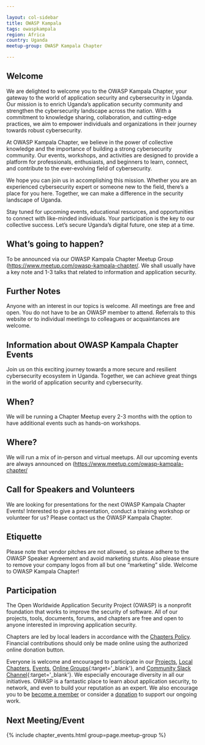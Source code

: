 ```yaml
---

layout: col-sidebar
title: OWASP Kampala
tags: owaspkampala
region: Africa
country: Uganda
meetup-group: OWASP Kampala Chapter

---
```


## Welcome
We are delighted to welcome you to the OWASP Kampala Chapter, your gateway to the world of application security and cybersecurity in Uganda.
Our mission is to enrich Uganda’s application security community and strengthen the cybersecurity landscape across the nation. With a commitment to knowledge sharing, collaboration, and cutting-edge practices, we aim to empower individuals and organizations in their journey towards robust cybersecurity.

At OWASP Kampala Chapter, we believe in the power of collective knowledge and the importance of building a strong cybersecurity community. Our events, workshops, and activities are designed to provide a platform for professionals, enthusiasts, and beginners to learn, connect, and contribute to the ever-evolving field of cybersecurity.

We hope you can join us in accomplishing this mission. Whether you are an experienced cybersecurity expert or someone new to the field, there’s a place for you here. Together, we can make a difference in the security landscape of Uganda.

Stay tuned for upcoming events, educational resources, and opportunities to connect with like-minded individuals. Your participation is the key to our collective success. Let’s secure Uganda’s digital future, one step at a time.

## What’s going to happen?
To be announced via our OWASP Kampala Chapter Meetup Group (https://www.meetup.com/owasp-kampala-chapter/. We shall usually have a key note and 1-3 talks that related to information and application security.

## Further Notes
Anyone with an interest in our topics is welcome. All meetings are free and open. You do not have to be an OWASP member to attend. Referrals to this website or to individual meetings to colleagues or acquaintances are welcome.

## Information about OWASP Kampala Chapter Events

Join us on this exciting journey towards a more secure and resilient cybersecurity ecosystem in Uganda. Together, we can achieve great things in the world of application security and cybersecurity.

## When?

We will be running a Chapter Meetup every 2-3 months with the option to have additional events such as hands-on workshops.

## Where?

We will run a mix of in-person and virtual meetups. All our upcoming events are always announced on (https://www.meetup.com/owasp-kampala-chapter/

## Call for Speakers and Volunteers

We are looking for presentations for the next OWASP Kampala Chapter Events! Interested to give a presentation, conduct a training workshop or volunteer for us? Please contact us the OWASP Kampala Chapter.

## Etiquette

Please note that vendor pitches are not allowed, so please adhere to the OWASP Speaker Agreement and avoid marketing stunts. Also please ensure to remove your company logos from all but one “marketing” slide.
Welcome to OWASP Kampala Chapter!

## Participation
The Open Worldwide Application Security Project (OWASP) is a nonprofit foundation that works to improve the security of software. All of our projects, tools, documents, forums, and chapters are free and open to anyone interested in improving application security. 

Chapters are led by local leaders in accordance with the [Chapters Policy](/www-policy/operational/chapters). Financial contributions should only be made online using the authorized online donation button. 

Everyone is welcome and encouraged to participate in our [Projects](/projects/), [Local Chapters](/chapters/), [Events](/events/), [Online Groups](https://groups.google.com/a/owasp.com/){:target='_blank'}, and [Community Slack Channel](https://owasp.slack.com/){:target='_blank'}. We especially encourage diversity in all our initiatives. OWASP is a fantastic place to learn about application security, to network, and even to build your reputation as an expert. We also encourage you to be [become a member](/membership/) or consider a [donation](/donate/) to support our ongoing work.

## Next Meeting/Event 

{% include chapter_events.html group=page.meetup-group %}



